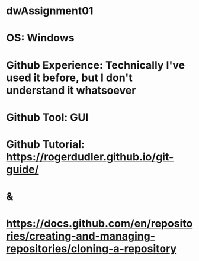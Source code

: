 # dwAssignment01

# OS: Windows
# Github Experience: Technically I've used it before, but I don't understand it whatsoever
# Github Tool: GUI
# Github Tutorial: https://rogerdudler.github.io/git-guide/ 
# & 
# https://docs.github.com/en/repositories/creating-and-managing-repositories/cloning-a-repository
